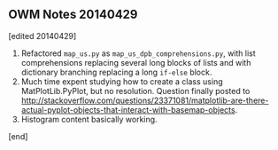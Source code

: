 ## OWM Notes 20140429

[edited 20140429]

 1. Refactored `map_us.py` as `map_us_dpb_comprehensions.py`, with list comprehensions replacing several long blocks of lists and with dictionary branching replacing a long `if-else` block.
 1. Much time expent studying how to create a class using MatPlotLib.PyPlot, but no resolution. Question finally posted to http://stackoverflow.com/questions/23371081/matplotlib-are-there-actual-pyplot-objects-that-interact-with-basemap-objects.
 1. Histogram content basically working.

[end]
